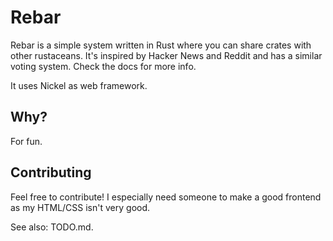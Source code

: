 Rebar
=====

Rebar is a simple system written in Rust where you can share crates with other rustaceans. It's inspired by Hacker News and Reddit and has a similar voting system. Check the docs for more info.

It uses Nickel as web framework.

Why?
---

For fun.

Contributing
------------

Feel free to contribute! I especially need someone to make a good frontend as my HTML/CSS isn't very good.

See also: TODO.md.
